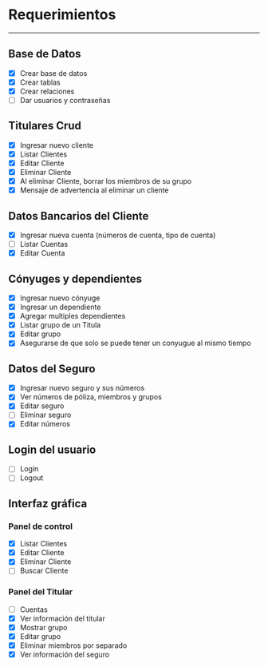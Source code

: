 # Requerimientos

---
## Base de Datos
- [x] Crear base de datos
- [x] Crear tablas
- [x] Crear relaciones
- [ ] Dar usuarios y contraseñas

## Titulares Crud
- [x] Ingresar nuevo cliente
- [x] Listar Clientes
- [x] Editar Cliente
- [x] Eliminar Cliente
- [x] Al eliminar Cliente, borrar los miembros de su grupo
- [x] Mensaje de advertencia al eliminar un cliente

## Datos Bancarios del Cliente
- [x] Ingresar nueva cuenta (números de cuenta, tipo de cuenta)
- [ ] Listar Cuentas
- [x] Editar Cuenta

## Cónyuges y dependientes
- [x] Ingresar nuevo cónyuge
- [x] Ingresar un dependiente
- [x] Agregar multiples dependientes
- [x] Listar grupo de un Titula 
- [x] Editar grupo
- [x] Asegurarse de que solo se puede tener un conyugue al mismo tiempo

## Datos del Seguro
- [x] Ingresar nuevo seguro y sus números
- [x] Ver números de póliza, miembros y grupos
- [x] Editar seguro
- [ ] Eliminar seguro
- [x] Editar números

## Login del usuario
- [ ] Login
- [ ] Logout

## Interfaz gráfica
### Panel de control
- [x] Listar Clientes
- [x] Editar Cliente
- [x] Eliminar Cliente
- [ ] Buscar Cliente
### Panel del Titular
- [ ] Cuentas
- [x] Ver información del titular
- [x] Mostrar grupo
- [x] Editar grupo
- [x] Eliminar miembros por separado
- [x] Ver información del seguro
